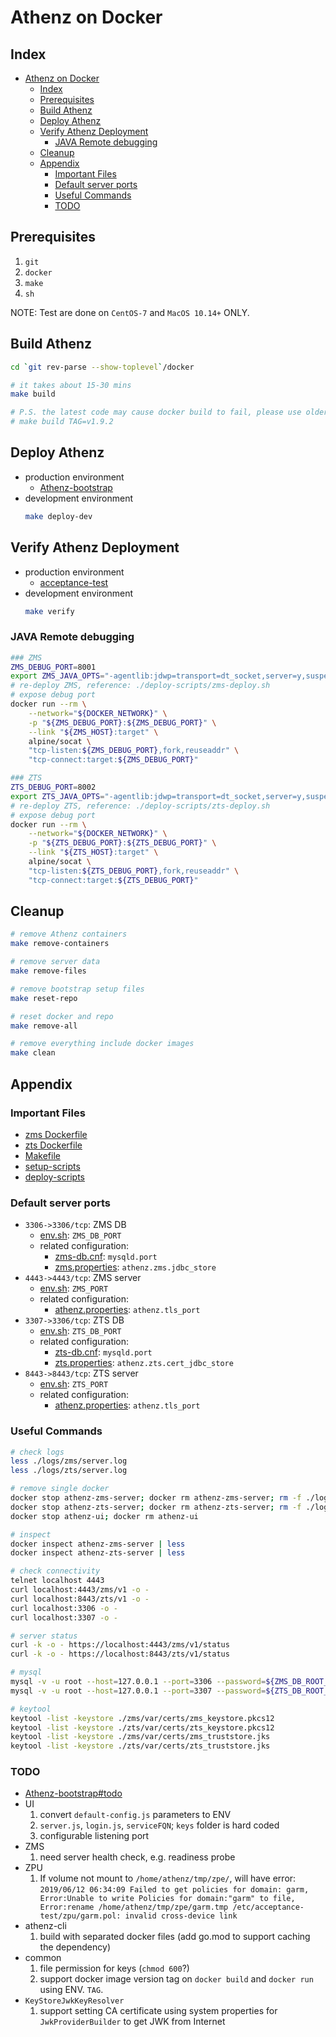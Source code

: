 # Athenz on Docker

<a id="markdown-index" name="index"></a>
## Index
<!-- TOC depthFrom:2 updateOnSave:true -->

- [Athenz on Docker](#athenz-on-docker)
    - [Index](#index)
    - [Prerequisites](#prerequisites)
    - [Build Athenz](#build-athenz)
    - [Deploy Athenz](#deploy-athenz)
    - [Verify Athenz Deployment](#verify-athenz-deployment)
        - [JAVA Remote debugging](#java-remote-debugging)
    - [Cleanup](#cleanup)
    - [Appendix](#appendix)
        - [Important Files](#important-files)
        - [Default server ports](#default-server-ports)
        - [Useful Commands](#useful-commands)
        - [TODO](#todo)

<!-- /TOC -->

<a id="markdown-prerequisites" name="prerequisites"></a>
## Prerequisites

1. `git`
1. `docker`
1. `make`
1. `sh`

NOTE: Test are done on `CentOS-7` and `MacOS 10.14+` ONLY.

<a id="markdown-build-athenz" name="build-athenz"></a>
## Build Athenz

```bash
cd `git rev-parse --show-toplevel`/docker

# it takes about 15-30 mins
make build

# P.S. the latest code may cause docker build to fail, please use older version by specifying the tag version (< v1.9.2) or post an issue
# make build TAG=v1.9.2
```

<a id="markdown-deploy-athenz" name="deploy-athenz"></a>
## Deploy Athenz

- production environment
    - [Athenz-bootstrap](./docs/Athenz-bootstrap.md)
- development environment
    ```bash
    make deploy-dev
    ```

<a id="markdown-verify-athenz-deployment" name="verify-athenz-deployment"></a>
## Verify Athenz Deployment

- production environment
    - [acceptance-test](./docs/acceptance-test.md)
- development environment
    ```bash
    make verify
    ```

<a id="markdown-java-remote-debugging" name="java-remote-debugging"></a>
### JAVA Remote debugging

```bash
### ZMS
ZMS_DEBUG_PORT=8001
export ZMS_JAVA_OPTS="-agentlib:jdwp=transport=dt_socket,server=y,suspend=n,address=${ZMS_DEBUG_PORT}"
# re-deploy ZMS, reference: ./deploy-scripts/zms-deploy.sh
# expose debug port
docker run --rm \
    --network="${DOCKER_NETWORK}" \
    -p "${ZMS_DEBUG_PORT}:${ZMS_DEBUG_PORT}" \
    --link "${ZMS_HOST}:target" \
    alpine/socat \
    "tcp-listen:${ZMS_DEBUG_PORT},fork,reuseaddr" \
    "tcp-connect:target:${ZMS_DEBUG_PORT}"

### ZTS
ZTS_DEBUG_PORT=8002
export ZTS_JAVA_OPTS="-agentlib:jdwp=transport=dt_socket,server=y,suspend=n,address=${ZTS_DEBUG_PORT}"
# re-deploy ZTS, reference: ./deploy-scripts/zts-deploy.sh
# expose debug port
docker run --rm \
    --network="${DOCKER_NETWORK}" \
    -p "${ZTS_DEBUG_PORT}:${ZTS_DEBUG_PORT}" \
    --link "${ZTS_HOST}:target" \
    alpine/socat \
    "tcp-listen:${ZTS_DEBUG_PORT},fork,reuseaddr" \
    "tcp-connect:target:${ZTS_DEBUG_PORT}"
```

<a id="markdown-cleanup" name="cleanup"></a>
## Cleanup

```bash
# remove Athenz containers
make remove-containers

# remove server data
make remove-files

# remove bootstrap setup files
make reset-repo
```
```bash
# reset docker and repo
make remove-all

# remove everything include docker images
make clean
```

<a id="markdown-appendix" name="appendix"></a>
## Appendix

<a id="markdown-important-files" name="important-files"></a>
### Important Files
- [zms Dockerfile](./zms/Dockerfile)
- [zts Dockerfile](./zts/Dockerfile)
- [Makefile](./Makefile)
- [setup-scripts](./setup-scripts)
- [deploy-scripts](./deploy-scripts)

<a id="markdown-default-server-ports" name="default-server-ports"></a>
### Default server ports
- `3306->3306/tcp`: ZMS DB
    - [env.sh](./env.sh): `ZMS_DB_PORT`
    - related configuration:
        - [zms-db.cnf](./db/zms/zms-db.cnf): `mysqld.port`
        - [zms.properties](./zms/conf/zms.properties): `athenz.zms.jdbc_store`
- `4443->4443/tcp`: ZMS server
    - [env.sh](./env.sh): `ZMS_PORT`
    - related configuration:
        - [athenz.properties](./zms/conf/athenz.properties): `athenz.tls_port`
- `3307->3306/tcp`: ZTS DB
    - [env.sh](./env.sh): `ZTS_DB_PORT`
    - related configuration:
        - [zts-db.cnf](./db/zts/zts-db.cnf): `mysqld.port`
        - [zts.properties](./zts/conf/zts.properties): `athenz.zts.cert_jdbc_store`
- `8443->8443/tcp`: ZTS server
    - [env.sh](./env.sh): `ZTS_PORT`
    - related configuration:
        - [athenz.properties](./zts/conf/athenz.properties): `athenz.tls_port`

<a id="markdown-useful-commands" name="useful-commands"></a>
### Useful Commands

```bash
# check logs
less ./logs/zms/server.log
less ./logs/zts/server.log

# remove single docker
docker stop athenz-zms-server; docker rm athenz-zms-server; rm -f ./logs/zms/*
docker stop athenz-zts-server; docker rm athenz-zts-server; rm -f ./logs/zts/*
docker stop athenz-ui; docker rm athenz-ui

# inspect
docker inspect athenz-zms-server | less
docker inspect athenz-zts-server | less

# check connectivity
telnet localhost 4443
curl localhost:4443/zms/v1 -o -
curl localhost:8443/zts/v1 -o -
curl localhost:3306 -o -
curl localhost:3307 -o -

# server status
curl -k -o - https://localhost:4443/zms/v1/status
curl -k -o - https://localhost:8443/zts/v1/status

# mysql
mysql -v -u root --host=127.0.0.1 --port=3306 --password=${ZMS_DB_ROOT_PASS} --database=zms_server -e 'show tables;'
mysql -v -u root --host=127.0.0.1 --port=3307 --password=${ZTS_DB_ROOT_PASS} --database=zts_store -e 'show tables;'

# keytool
keytool -list -keystore ./zms/var/certs/zms_keystore.pkcs12
keytool -list -keystore ./zts/var/certs/zts_keystore.pkcs12
keytool -list -keystore ./zms/var/certs/zms_truststore.jks
keytool -list -keystore ./zts/var/certs/zts_truststore.jks
```

<a id="markdown-todo" name="todo"></a>
### TODO

- [Athenz-bootstrap#todo](./docs/Athenz-bootstrap.md#todo)
- UI
    1. convert `default-config.js` parameters to ENV
    1. `server.js`, `login.js`, `serviceFQN`; `keys` folder is hard coded
    1. configurable listening port
- ZMS
    1. need server health check, e.g. readiness probe
- ZPU
    1. If volume not mount to `/home/athenz/tmp/zpe/`, will have error: `2019/06/12 06:34:09 Failed to get policies for domain: garm, Error:Unable to write Policies for domain:"garm" to file, Error:rename /home/athenz/tmp/zpe/garm.tmp /etc/acceptance-test/zpu/garm.pol: invalid cross-device link`
- athenz-cli
    1. build with separated docker files (add go.mod to support caching the dependency)
- common
    1. file permission for keys (`chmod 600`?)
    1. support docker image version tag on `docker build` and `docker run` using ENV. `TAG`.
- `KeyStoreJwkKeyResolver`
    1. support setting CA certificate using system properties for `JwkProviderBuilder` to get JWK from Internet

